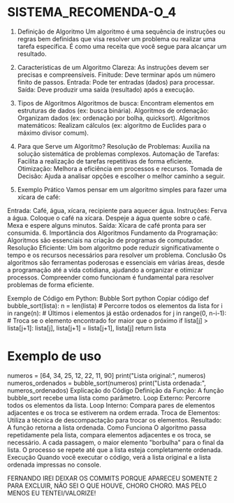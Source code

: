 # SISTEMA_RECOMENDA-O_4




1. Definição de Algoritmo
Um algoritmo é uma sequência de instruções ou regras bem definidas que visa resolver um problema ou realizar uma tarefa específica. É como uma receita que você segue para alcançar um resultado.

2. Características de um Algoritmo
Clareza: As instruções devem ser precisas e compreensíveis.
Finitude: Deve terminar após um número finito de passos.
Entrada: Pode ter entradas (dados) para processar.
Saída: Deve produzir uma saída (resultado) após a execução.
3. Tipos de Algoritmos
Algoritmos de busca: Encontram elementos em estruturas de dados (ex: busca binária).
Algoritmos de ordenação: Organizam dados (ex: ordenação por bolha, quicksort).
Algoritmos matemáticos: Realizam cálculos (ex: algoritmo de Euclides para o máximo divisor comum).
4. Para que Serve um Algoritmo?
Resolução de Problemas: Auxilia na solução sistemática de problemas complexos.
Automação de Tarefas: Facilita a realização de tarefas repetitivas de forma eficiente.
Otimização: Melhora a eficiência em processos e recursos.
Tomada de Decisão: Ajuda a analisar opções e escolher o melhor caminho a seguir.
5. Exemplo Prático
Vamos pensar em um algoritmo simples para fazer uma xícara de café:

Entrada: Café, água, xícara, recipiente para aquecer água.
Instruções:
Ferva a água.
Coloque o café na xícara.
Despeje a água quente sobre o café.
Mexa e espere alguns minutos.
Saída: Xícara de café pronta para ser consumida.
6. Importância dos Algoritmos
Fundamento da Programação: Algoritmos são essenciais na criação de programas de computador.
Resolução Eficiente: Um bom algoritmo pode reduzir significativamente o tempo e os recursos necessários para resolver um problema.
Conclusão
Os algoritmos são ferramentas poderosas e essenciais em várias áreas, desde a programação até a vida cotidiana, ajudando a organizar e otimizar processos. Compreender como funcionam é fundamental para resolver problemas de forma eficiente.

Exemplo de Código em Python: Bubble Sort
python
Copiar código
def bubble_sort(lista):
    n = len(lista)
    # Percorre todos os elementos da lista
    for i in range(n):
        # Últimos i elementos já estão ordenados
        for j in range(0, n-i-1):
            # Troca se o elemento encontrado for maior que o próximo
            if lista[j] > lista[j+1]:
                lista[j], lista[j+1] = lista[j+1], lista[j]
    return lista

# Exemplo de uso
numeros = [64, 34, 25, 12, 22, 11, 90]
print("Lista original:", numeros)
numeros_ordenados = bubble_sort(numeros)
print("Lista ordenada:", numeros_ordenados)
Explicação do Código
Definição da Função: A função bubble_sort recebe uma lista como parâmetro.
Loop Externo: Percorre todos os elementos da lista.
Loop Interno: Compara pares de elementos adjacentes e os troca se estiverem na ordem errada.
Troca de Elementos: Utiliza a técnica de descompactação para trocar os elementos.
Resultado: A função retorna a lista ordenada.
Como Funciona
O algoritmo passa repetidamente pela lista, compara elementos adjacentes e os troca, se necessário.
A cada passagem, o maior elemento "borbulha" para o final da lista.
O processo se repete até que a lista esteja completamente ordenada.
Execução
Quando você executar o código, verá a lista original e a lista ordenada impressas no console.

FERNANDO IREI DEIXAR OS COMMITS PORQUE APARECEU SOMENTE 2 PARA EXCLUIR, NÃO SEI O QUE HOUVE, CHORO CHORO. MAS PELO MENOS EU TENTEI/VALORIZE!






